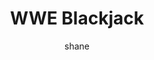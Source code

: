 ---
title: WWE Blackjack
author: shane
description: An unique blackjack game developed for DraftKings featuring WWE Superstars.
categories: [Projects, Professional]

# image:
#     path: /assets/img/projects/HRH_00.jpg
#     alt: This project was developed by House of How for DraftKings. All rights to the game and its assets belong to DraftKings.
  
toc: true
comments: false
published: true
hidden: true
---